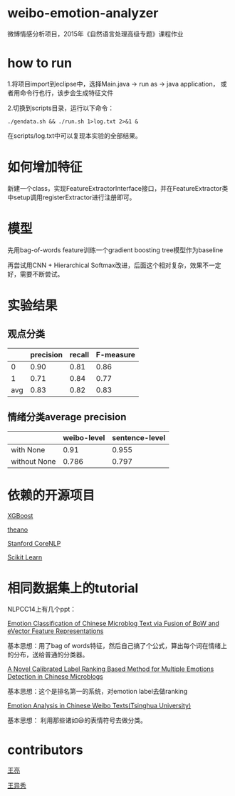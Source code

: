 # weibo-emotion-analyzer

微博情感分析项目，2015年《自然语言处理高级专题》课程作业

# how to run

1.将项目import到eclipse中，选择Main.java -> run as -> java application， 或者用命令行也行，该步会生成特征文件

2.切换到scripts目录，运行以下命令：

    ./gendata.sh && ./run.sh 1>log.txt 2>&1 &

在scripts/log.txt中可以复现本实验的全部结果。

# 如何增加特征

新建一个class，实现FeatureExtractorInterface接口，并在FeatureExtractor类中setup调用registerExtractor进行注册即可。

# 模型

先用bag-of-words feature训练一个gradient boosting tree模型作为baseline

再尝试用CNN + Hierarchical Softmax改进，后面这个相对复杂，效果不一定好，需要不断尝试。

# 实验结果

## 观点分类

|     | precision | recall | F-measure |
|-----|-----------|--------|-----------|
| 0   | 0.90      | 0.81   | 0.86      |
| 1   | 0.71      | 0.84   | 0.77      |
| avg | 0.83      | 0.82   | 0.83      |

## 情绪分类average precision

|              | weibo-level | sentence-level |
|--------------|-------------|----------------|
| with None    | 0.91        | 0.955          |
| without None | 0.786       | 0.797          |


# 依赖的开源项目

[XGBoost](https://github.com/dmlc/xgboost)

[theano](https://github.com/Theano/Theano)

[Stanford CoreNLP](https://github.com/stanfordnlp/CoreNLP)

[Scikit Learn](https://github.com/scikit-learn/scikit-learn)

# 相同数据集上的tutorial

NLPCC14上有几个ppt：

[Emotion Classification of Chinese Microblog Text via Fusion of BoW and eVector Feature Representations](http://tcci.ccf.org.cn/conference/2014/ppts/nlpcc/ppt192.pdf)

基本思想：用了bag of words特征，然后自己搞了个公式，算出每个词在情绪上的分布，送给普通的分类器。

[A Novel Calibrated Label Ranking Based Method for Multiple Emotions Detection in Chinese Microblogs](http://tcci.ccf.org.cn/conference/2014/ppts/nlpcc/ppt200.pdf)

基本思想：这个是排名第一的系统，对emotion label去做ranking

[ Emotion Analysis in Chinese Weibo Texts(Tsinghua University)](http://tcci.ccf.org.cn/conference/2014/ppts/nlpcc/ppttmp02.pdf)

基本思想： 利用那些诸如😃的表情符号去做分类。

# contributors

[王亮](intfloat@pku.edu.cn)

[王异秀](labyrinth@pku.edu.cn)
